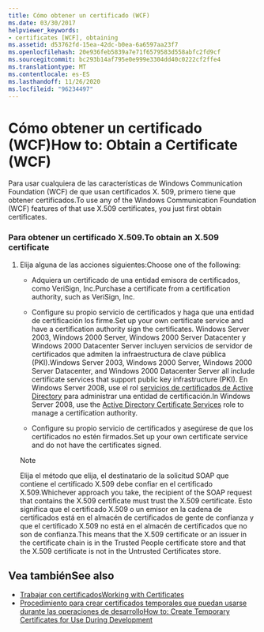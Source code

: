 ```yaml
---
title: Cómo obtener un certificado (WCF)
ms.date: 03/30/2017
helpviewer_keywords:
- certificates [WCF], obtaining
ms.assetid: d53762fd-15ea-42dc-b0ea-6a6597aa23f7
ms.openlocfilehash: 20e936feb5839a7e71f6579583d558abfc2fd9cf
ms.sourcegitcommit: bc293b14af795e0e999e3304dd40c0222cf2ffe4
ms.translationtype: MT
ms.contentlocale: es-ES
ms.lasthandoff: 11/26/2020
ms.locfileid: "96234497"
---
```

# <a name="how-to-obtain-a-certificate-wcf"></a><span data-ttu-id="14c58-102">Cómo obtener un certificado (WCF)</span><span class="sxs-lookup"><span data-stu-id="14c58-102">How to: Obtain a Certificate (WCF)</span></span>

<span data-ttu-id="14c58-103">Para usar cualquiera de las características de Windows Communication Foundation (WCF) de que usan certificados X. 509, primero tiene que obtener certificados.</span><span class="sxs-lookup"><span data-stu-id="14c58-103">To use any of the Windows Communication Foundation (WCF) features of that use X.509 certificates, you just first obtain certificates.</span></span>  
  
### <a name="to-obtain-an-x509-certificate"></a><span data-ttu-id="14c58-104">Para obtener un certificado X.509.</span><span class="sxs-lookup"><span data-stu-id="14c58-104">To obtain an X.509 certificate</span></span>  
  
1. <span data-ttu-id="14c58-105">Elija alguna de las acciones siguientes:</span><span class="sxs-lookup"><span data-stu-id="14c58-105">Choose one of the following:</span></span>  
  
    - <span data-ttu-id="14c58-106">Adquiera un certificado de una entidad emisora de certificados, como VeriSign, Inc.</span><span class="sxs-lookup"><span data-stu-id="14c58-106">Purchase a certificate from a certification authority, such as VeriSign, Inc.</span></span>  
  
    - <span data-ttu-id="14c58-107">Configure su propio servicio de certificados y haga que una entidad de certificación los firme.</span><span class="sxs-lookup"><span data-stu-id="14c58-107">Set up your own certificate service and have a certification authority sign the certificates.</span></span> <span data-ttu-id="14c58-108">Windows Server 2003, Windows 2000 Server, Windows 2000 Server Datacenter y Windows 2000 Datacenter Server incluyen servicios de servidor de certificados que admiten la infraestructura de clave pública (PKI).</span><span class="sxs-lookup"><span data-stu-id="14c58-108">Windows Server 2003, Windows 2000 Server, Windows 2000 Server Datacenter, and Windows 2000 Datacenter Server all include certificate services that support public key infrastructure (PKI).</span></span> <span data-ttu-id="14c58-109">En Windows Server 2008, use el rol [servicios de certificados de Active Directory](/previous-versions/windows/it-pro/windows-server-2008-R2-and-2008/cc731564(v=ws.10)) para administrar una entidad de certificación.</span><span class="sxs-lookup"><span data-stu-id="14c58-109">In Windows Server 2008, use the [Active Directory Certificate Services](/previous-versions/windows/it-pro/windows-server-2008-R2-and-2008/cc731564(v=ws.10)) role to manage a certification authority.</span></span>  
  
    - <span data-ttu-id="14c58-110">Configure su propio servicio de certificados y asegúrese de que los certificados no estén firmados.</span><span class="sxs-lookup"><span data-stu-id="14c58-110">Set up your own certificate service and do not have the certificates signed.</span></span>  
  
    > [!NOTE]
    > <span data-ttu-id="14c58-111">Elija el método que elija, el destinatario de la solicitud SOAP que contiene el certificado X.509 debe confiar en el certificado X.509.</span><span class="sxs-lookup"><span data-stu-id="14c58-111">Whichever approach you take, the recipient of the SOAP request that contains the X.509 certificate must trust the X.509 certificate.</span></span> <span data-ttu-id="14c58-112">Esto significa que el certificado X.509 o un emisor en la cadena de certificados está en el almacén de certificados de gente de confianza y que el certificado X.509 no está en el almacén de certificados que no son de confianza.</span><span class="sxs-lookup"><span data-stu-id="14c58-112">This means that the X.509 certificate or an issuer in the certificate chain is in the Trusted People certificate store and that the X.509 certificate is not in the Untrusted Certificates store.</span></span>  
  
## <a name="see-also"></a><span data-ttu-id="14c58-113">Vea también</span><span class="sxs-lookup"><span data-stu-id="14c58-113">See also</span></span>

- [<span data-ttu-id="14c58-114">Trabajar con certificados</span><span class="sxs-lookup"><span data-stu-id="14c58-114">Working with Certificates</span></span>](working-with-certificates.md)
- [<span data-ttu-id="14c58-115">Procedimiento para crear certificados temporales que puedan usarse durante las operaciones de desarrollo</span><span class="sxs-lookup"><span data-stu-id="14c58-115">How to: Create Temporary Certificates for Use During Development</span></span>](how-to-create-temporary-certificates-for-use-during-development.md)
